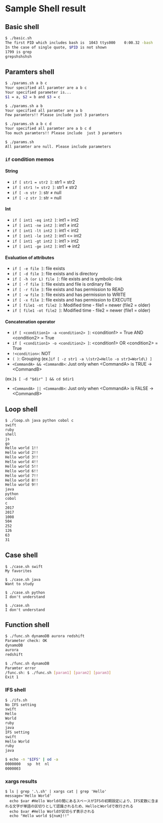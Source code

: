 # Sample Shell result

## Basic shell
```basic.sh
$ ./basic.sh
The first PID which includes bash is  1043 ttys000    0:00.32 -bash
In the case of single quote, $PID is not shown
1799 is grep
grepshshshsh
```

## Paramters shell
```params.sh
$ ./params.sh a b c
Your specified all paramter are a b c
Your specified parameter is...
$1 = a, $2 = b and $3 = c

$ ./params.sh a b
Your specified all paramter are a b
Few paramters!! Please include just 3 paramters

$ ./params.sh a b c d
Your specified all paramter are a b c d
Too much paramters!! Please include  just 3 paramters

$ ./params.sh
All paramter are null. Please include parameters
```

### `if` condition memos
#### String
* `if [ str1 = str2 ]`: str1 = str2
* `if [ str1 != str2 ]`: str1 ≠ str2
* `if [ -n str ]`: str ≠ null
* `if [ -z str ]`: str = null

#### Int
* `if [ int1 -eq int2 ]`: int1 = int2
* `if [ int1 -ne int2 ]`: int1 ≠ int2
* `if [ int1 -lt int2 ]`: int1 < int2
* `if [ int1 -le int2 ]`: int1 <= int2
* `if [ int1 -gt int2 ]`: int1 > int2
* `if [ int1 -ge int2 ]`: int1 => int2

#### Evaluation of attributes
* `if [ -e file ]`: file exists
* `if [ -d file ]`: file exists and is directory
* `if [ -h (or L) file ]`: file exists and is symbolic-link
* `if [ -f file ]`: file exists and file is ordinary file
* `if [ -r file ]`: file exists and has permission to READ
* `if [ -w file ]`: file exists and has permission to WRITE
* `if [ -x file ]`: file exists and has permission to EXECUTE
* `if [ file1 -nt file2 ]`: Modified time - file1 = newer (file2 = older)
* `if [ file1 -ot file2 ]`: Modified time - file2 = newer (file1 = older)

#### Concatenation operator
* `if [ <condition1> -a <condition2> ]`: \<condition1\> = True AND \<condition2\> = True
* `if [ <condition1> -o <condition2> ]`: \<condition1\> OR \<condition2\> = True
* `!<condition>`: NOT
* `( )`: Grouping (ex.)`if [ -z str1 -a \(str2=Hello -o str3=World\) ]`
* `<CommandA> && <CommandB>`: Just only when \<CommandA\> is TRUE -> \<CommandB\>

(ex.)`$ [ -d "$dir" ] && cd $dir1`
* `<CommandA> || <CommandB>`: Just only when \<CommandA\> is FALSE -> \<CommandB\>

## Loop shell
```loop.sh
$ ./loop.sh java python cobol c
swift
ruby
shell
js
go
Hello world 1!!
Hello world 2!!
Hello world 3!!
Hello world 4!!
Hello world 5!!
Hello world 6!!
Hello world 7!!
Hello world 8!!
Hello world 9!!
java
python
cobol
c
2017
2017
1008
504
252
126
63
31
```

## Case shell
```
$ ./case.sh swift
My favorites

$ ./case.sh java
Want to study

$ ./case.sh python
I don't understand

$ ./case.sh
I don't understand
```

## Function shell
```func.sh
$ ./func.sh dynamoDB aurora redshift
Parameter check: OK
dynamoDB
aurora
redshift

$ ./func.sh dynamoDB
Paramter error
/func.sh: $ ./func.sh [param1] [param2] [param3]
Exit 1
```

### IFS shell
```ifs.sh
$ ./ifs.sh
No IFS setting
swift
Hello
World
ruby
java
IFS setting
swift
Hello World
ruby
java

$ echo -n "$IFS" | od -a
0000000   sp  ht  nl                                                    
0000003
```

### xargs results
```
$ ls | grep '.\.sh' | xargs cat | grep 'Hello'
message='Hello World'
  echo $var #Hello Worldの間にあるスペースがIFSの初期設定により、IFS変数に含まれる文字が単語の区切りとして認識されるため、HelloとWorldで改行される
  echo $var #Hello Worldが区切らず表示される
  echo "Hello world ${num}!!"
```

